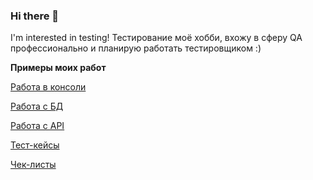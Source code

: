### Hi there 👋
I'm interested in testing!
Тестирование моё хобби, вхожу в сферу QA профессионально и планирую работать тестировщиком :)

**Примеры моих работ**

[Работа в консоли](http://)

[Работа с БД](http://)

[Работа с API](http://)

[Тест-кейсы](http://)

[Чек-листы](http://)
